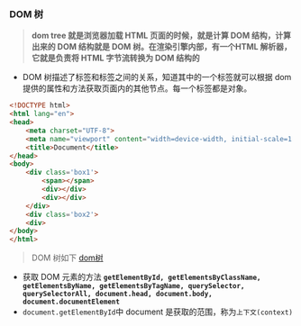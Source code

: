 ### DOM 树
>__dom tree 就是浏览器加载  HTML 页面的时候，就是计算 DOM 结构，计算出来的 DOM 结构就是 DOM 树。在渲染引擎内部，有一个HTML 解析器，它就是负责将 HTML 字节流转换为 DOM 结构的__
* DOM 树描述了标签和标签之间的关系，知道其中的一个标签就可以根据 dom 提供的属性和方法获取页面内的其他节点。每一个标签都是对象。
``` html
<!DOCTYPE html>
<html lang="en">
<head>
    <meta charset="UTF-8">
    <meta name="viewport" content="width=device-width, initial-scale=1.0">
    <title>Document</title>
</head>
<body>
    <div class='box1'>
        <span></span>
        <div></div>
        <div></div>
    </div>
    <div class='box2'>
    <div>
</body>
</html>
```
> DOM 树如下  [dom树](./img/dom树.jpg)

* 获取 DOM 元素的方法
__`getElementById, getElementsByClassName, getElementsByName, getElementsByTagName, querySelector, querySelectorAll, document.head, document.body, document.documentElement`__
* `document.getElementById`中 document 是获取的范围，称为`上下文(context)`
 